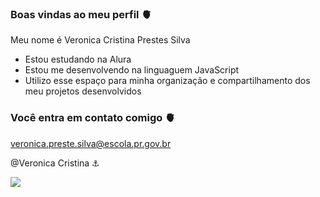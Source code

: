 ### Boas vindas ao meu perfil 🫀

Meu nome é Veronica Cristina Prestes Silva

- Estou estudando na Alura
- Estou me desenvolvendo na linguaguem JavaScript
- Utilizo esse espaço para minha organização e compartilhamento dos meu projetos desenvolvidos

### Você entra em contato comigo 🫀

veronica.preste.silva@escola.pr.gov.br

@Veronica Cristina ⚓

![](https://media.tenor.com/yaJSw3-OF44AAAAd/corinthians-sao-paulo.gif)
